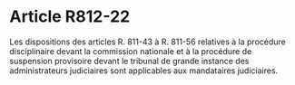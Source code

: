 # Article R812-22

Les dispositions des articles R. 811-43 à R. 811-56 relatives à la procédure disciplinaire devant la commission nationale et à la procédure de suspension provisoire devant le tribunal de grande instance des administrateurs judiciaires sont applicables aux mandataires judiciaires.
